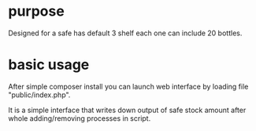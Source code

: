 # purpose 
Designed for a safe has default 3 shelf each one can include 20 bottles.

# basic usage
After simple composer install you can launch web interface by loading file "public/index.php".

It is a simple interface that writes down output of safe stock amount after whole adding/removing processes in script.

